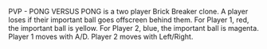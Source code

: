PVP - PONG VERSUS PONG is a two player Brick Breaker clone. 
A player loses if their important ball goes offscreen behind them. 
For Player 1, red, the important ball is yellow. For Player 2, blue, the important ball is magenta. 
Player 1 moves with A/D. Player 2 moves with Left/Right.
